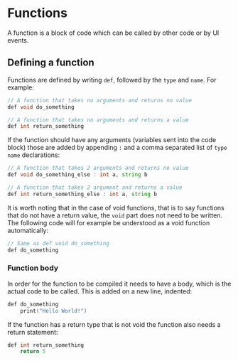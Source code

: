 # Functions
A function is a block of code which can be called by other code or by UI events.

## Defining a function
Functions are defined by writing `def`, followed by the `type` and `name`. For example:
```d
// A function that takes no arguments and returns no value
def void do_something

// A function that takes no arguments and returns a value
def int return_something
```

If the function should have any arguments (variables sent into the code block) those are added by appending `:` and a comma separated list of `type name` declarations:
```d
// A function that takes 2 arguments and returns no value
def void do_something_else : int a, string b

// A function that takes 2 argument and returns a value
def int return_something_else : int a, string b
```

It is worth noting that in the case of void functions, that is to say functions that do not have a return value, the `void` part does not need to be written. 
The following code will for example be understood as a void function automatically:
```d
// Same as def void do_something
def do_something
```


### Function body
In order for the function to be compiled it needs to have a body, which is the actual code to be called. 
This is added on a new line, indented: 
```d
def do_something
	print("Hello World!")
```

If the function has a return type that is not void the function also needs a return statement:
```d
def int return_something
	return 5
```
